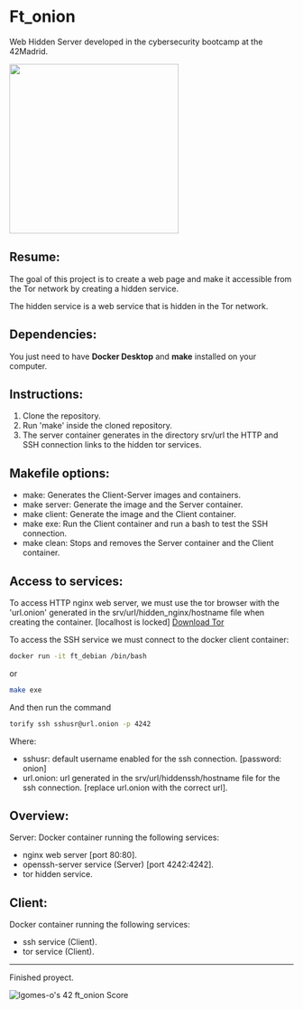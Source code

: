 # Ft_onion
Web Hidden Server developed in the cybersecurity bootcamp at the 42Madrid.

<img src='https://media.giphy.com/media/kE54wc0PNxtVJeARb5/giphy.gif' width=300 height= 300></img>

Resume:
---
The goal of this project is to create a web page and make it accessible from the Tor network by creating a hidden service.

The hidden service is a web service that is hidden in the Tor network.

Dependencies:
---
You just need to have **Docker Desktop** and **make** installed on your computer.

Instructions:
---
1. Clone the repository.
2. Run 'make' inside the cloned repository.
3. The server container generates in the directory srv/url the HTTP and SSH connection links to the hidden tor services.

Makefile options:
---
- make: Generates the Client-Server images and containers.
- make server: Generate the image and the Server container.
- make client: Generate the image and the Client container.
- make exe: Run the Client container and run a bash to test the SSH connection.
- make clean: Stops and removes the Server container and the Client container. 

Access to services:
---
To access HTTP nginx web server, we must use the tor browser with the 'url.onion' generated in the srv/url/hidden_nginx/hostname file when creating the container. [localhost is locked]
[Download Tor](https://www.torproject.org/es/download)

To access the SSH service we must connect to the docker client container:
```bash
docker run -it ft_debian /bin/bash
```
or
```bash
make exe
```

And then run the command
```bash
torify ssh sshusr@url.onion -p 4242
```
Where:
- sshusr: default username enabled for the ssh connection. [password: onion]
- url.onion: url generated in the srv/url/hiddenssh/hostname file for the ssh connection. [replace url.onion with the correct url].

Overview:
---
Server:
Docker container running the following services:

- nginx web server [port 80:80].
- openssh-server service (Server) [port 4242:4242].
- tor hidden service.

Client:
---
Docker container running the following services:

- ssh service (Client).
- tor service (Client).

---
Finished proyect.

![lgomes-o's 42 ft_onion Score](https://badge42.vercel.app/api/v2/cl4osmqtg006109jvtxcd7k3u/project/2661741)


